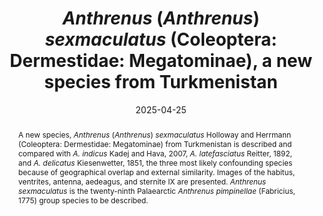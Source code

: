 ---
title: '<i>Anthrenus</i> (<i>Anthrenus</i>) <i>sexmaculatus</i> (Coleoptera: Dermestidae: Megatominae), a new species from Turkmenistan'
date: '2025-04-25'
doi: 
journal: Insecta Mundi
issue: '1119'
pagination: '1–12'
zoobank: 'urn:lsid:zoobank.org:pub:C926D121-F68E-4C41-B5E1-E0F6BB535314'
authors:
  - first_name: 'Graham J.'
    last_name: 'Holloway'
    affiliation: 'Cole Museum of Zoology, Biological Sciences, HLS Building, University of Reading, Whiteknights, Reading RG6 6EX, UK'
    email: 'g.holloway@reading.ac.uk'
    orcid: 'https://orcid.org/0000-0003-0495-0313'

  - first_name: 'Andreas'
    last_name: 'Herrmann'
    affiliation: 'Bremervörder Strasse 123, 21682 Stade, Germany'
    email: 'g.holloway@reading.ac.uk'
    orcid: 'https://orcid.org/0000-0001-5700-1125'


download: 'https://drive.google.com/file/d/1K7BE2BTBG12ZzLxtSwe36-xBaRK5Rzzv/view?usp=sharing'
supplementary:

keywords:
  - <i>latefasciatus</i>
  - <i>indicus</i>
  - <i>delicatus</i>
  - <i>pimpinellae</i>
  - taxonomy
  - identification
  - dissection
  - genitalia

categories:
  - Coleoptera
  - Dermestidae
  - Megatominae
  
references:
  - authors: Adams M, Raadik TA, Burridge CP, Georges A.
    year: 2014
    title: 'Global biodiversity assessment and hyper-cryptic species complexes: more than one species of elephant in the room? Systematic Biology 63(4)'
    pages: 518–533
    doi: 
    url: 
    access: 

  - authors: Hartop E, Lee L, Srivathsan A, Jones M, Peña-Aguilera P, Ovaskainen O, Roslin T, Meier R.
    year: 2024
    title: 'Resolving biology’s dark matter: species richness, spatiotemporal distribution, and community composition of a dark taxon. BMC Biology 22(215)'
    pages: 1–16
    doi: https://doi.org/10.1186/s12915-024-02010-z
    url: 
    access: 

  - authors: Háva J.
    year: 2023
    title: 'Dermestidae World (Coleoptera). World Dermestidae | Dermestidae world (Coleoptera), Megatominae'
    pages: 
    doi: 
    url: https://dermestidae.wz.cz/wp-content/uploads/2023/04/Subfamily-Megatominae.pdf
    access: (Last accessed November 2024.)

  - authors: Holloway GJ.
    year: 2019
    title: '<i>Anthrenus </i>(s. str.) <i>amandae </i>(Coleoptera: Dermestidae): a new species from Mallorca, Spain. Zootaxa 4543(4)'
    pages: 595–599
    doi: 
    url: 
    access: 

  - authors: Holloway GJ.
    year: 2020
    title: '<i>Anthrenus </i>(s. str.) <i>chikatunovi </i>(Coleoptera: Dermestidae): a new species from southern France. Israel Journal of Entomology 50'
    pages: 69–75
    doi: 
    url: 
    access: 

  - authors: Holloway GJ.
    year: 2021
    title: '<i>Anthrenus </i>(s. str.) <i>corona </i>(Coleoptera, Dermestidae, Anthrenini): a new species in the <i>A. pimpinellae </i>(Fabricius, 1775) complex from Turkey. Zootaxa 4991(3)'
    pages: 555–560
    doi: https://doi.org/10.11646/zootaxa.4991.3.7
    url: 
    access: 

  - authors: Holloway GJ.
    year: 2024
    title: '<i>Anthrenus </i>(<i>Anthrenus</i>) <i>querneri</i>, a new species (Coleoptera: Dermestidae: Megatominae) from Iran. Insecta Mundi 1060'
    pages: 1–6
    doi: 
    url: 
    access: 

  - authors: Holloway GJ, Herrmann A.
    year: 2024a
    title: '<i>Anthrenus </i>(<i>Anthrenus</i>) <i>muehlei</i>, a new species (Coleoptera: Dermestidae: Megatominae) from Iran. Insecta Mundi 1035'
    pages: 1–6
    doi: 
    url: 
    access: 

  - authors: Holloway GJ, Herrmann A.
    year: 2024b
    title: '<i>Anthrenus </i>(<i>Anthrenus</i>) <i>valenzuelai </i>(Coleoptera, Dermestidae, Megatominae): a new species from Sardinia (Italy), Tunisia, and Morocco. Zootaxa 5453(1)'
    pages: 144–150
    doi: https://doi.org/10.11646/zootaxa.5453.1.11
    url: 
    access: 

  - authors: Holloway GJ, Herrmann A.
    year: 2024c
    title: 'A new species of the genus <i>Anthrenus </i>Geoffroy, 1762 (Coleoptera: Dermestidae) from Turkey and Lebanon. Annales Zoologici 74(4)'
    pages: 641–649
    doi: 
    url: 
    access: 

  - authors: Holloway GJ, Thanasoulias G, Herrmann A.
    year: 2024
    title: 'A new species <i>Anthrenus bakaloudisi </i>sp. nov. (Coleoptera, Dermestidae, Megatominae) from Macedonia, Greece and comparison with <i>Anthrenus pfefferi </i>Kalik, 1954, <i>Anthrenus delicatus </i>Kiesenwetter, 1851, and <i>Anthrenus warchalowskii </i>Kadej, Hava & Kalik, 2007. Baltic Journal of Coleopterology 23(1)'
    pages: 41–50
    doi: https://doi.org/10.59893/blc.23(1).003
    url: 
    access: 

  - authors: Kadej M, Háva J.
    year: 2011
    title: 'Three new species of <i>Anthrenus pimpinellae </i>species group from Palaearctic region (Coleoptera: Dermestidae: Megatominae: Anthrenini). Studies and Reports of District Museum Prague-East Taxonomical Series 7'
    pages: 241–248
    doi: 
    url: 
    access: 

  - authors: Kadej M, Háva J, Kalík V.
    year: 2007a
    title: 'Review of the <i>Anthrenus pimpinellae </i>species group from Palaearctic region (Coleoptera: Dermestidae: Anthrenini). Genus 18(4)'
    pages: 721–750
    doi: 
    url: 
    access: 

  - authors: Kadej M, Háva J, Kalík V.
    year: 2007b
    title: 'A new species and a new synonym of <i>Anthrenus </i>Geoffroy, 1762 (Coleoptera: Dermestidae: Anthrenini) from Palaearctic region. Studies and Reports of District Museum Prague-East, Taxonomical Series 3'
    pages: 101–108
    doi: 
    url: 
    access: 

abstract: 'A new species, <i>Anthrenus </i>(<i>Anthrenus</i>) <i>sexmaculatus </i>Holloway and Herrmann (Coleoptera: Dermestidae: Megatominae) from Turkmenistan is described and compared with <i>A. indicus </i>Kadej and Hava, 2007, <i>A. latefasciatus </i>Reitter, 1892, and <i>A. delicatus </i>Kiesenwetter, 1851, the three most likely confounding species because of geographical overlap and external similarity. Images of the habitus, ventrites, antenna, aedeagus, and sternite IX are presented. <i>Anthrenus sexmaculatus </i>is the twenty-ninth Palaearctic <i>Anthrenus pimpinellae </i>(Fabricius, 1775) group species to be described.'
---